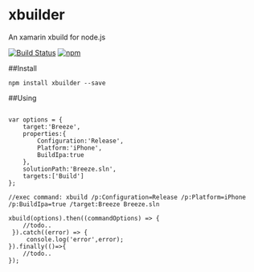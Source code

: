 # xbuilder
An xamarin xbuild for node.js

[![Build Status](https://travis-ci.org/feiin/xbuilder.svg?branch=master)](https://travis-ci.org/feiin/xbuilder)
[![npm](https://img.shields.io/npm/dt/xbuilder.svg?maxAge=2592000)]()

##Install
```shell
npm install xbuilder --save
```

##Using

```nodejs

var options = {
    target:'Breeze',
    properties:{
        Configuration:'Release',
        Platform:'iPhone',
        BuildIpa:true
    },
    solutionPath:'Breeze.sln',
    targets:['Build']
};

//exec command: xbuild /p:Configuration=Release /p:Platform=iPhone /p:BuildIpa=true /target:Breeze Breeze.sln

xbuild(options).then((commandOptions) => {
    //todo..
 }).catch((error) => {
     console.log('error',error);
}).finally(()=>{
    //todo..
});

```

